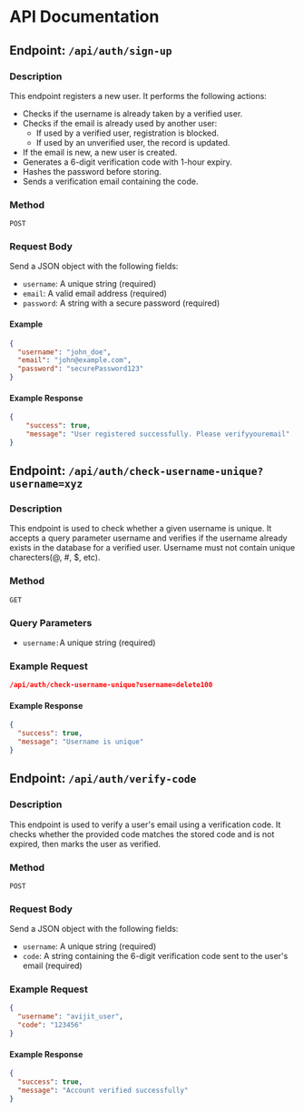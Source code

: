 # API Documentation

## Endpoint: `/api/auth/sign-up`

### Description
This endpoint registers a new user. It performs the following actions:

- Checks if the username is already taken by a verified user.
- Checks if the email is already used by another user:
  - If used by a verified user, registration is blocked.
  - If used by an unverified user, the record is updated.
- If the email is new, a new user is created.
- Generates a 6-digit verification code with 1-hour expiry.
- Hashes the password before storing.
- Sends a verification email containing the code.

### Method
`POST`

### Request Body

Send a JSON object with the following fields:

- `username`: A unique string (required)
- `email`: A valid email address (required)
- `password`: A string with a secure password (required)

#### Example
```json
{
  "username": "john_doe",
  "email": "john@example.com",
  "password": "securePassword123"
}
```
#### Example Response
```json
{
    "success": true,
    "message": "User registered successfully. Please verifyyouremail"
}
```
## Endpoint: `/api/auth/check-username-unique?username=xyz`

### Description
This endpoint is used to check whether a given username is unique. It accepts a query parameter username and verifies if the username already exists in the database for a verified user. Username must not contain unique charecters(@, #, $, etc).

### Method
`GET`

### Query Parameters
- `username:`A unique string (required)

### Example Request
```json
/api/auth/check-username-unique?username=delete100

```
#### Example Response
```json
{
  "success": true,
  "message": "Username is unique"
}

```
## Endpoint: `/api/auth/verify-code`

### Description
This endpoint is used to verify a user's email using a verification code. It checks whether the provided code matches the stored code and is not expired, then marks the user as verified.

### Method
`POST`

### Request Body

Send a JSON object with the following fields:

- `username`: A unique string (required)
- `code`:  A string containing the 6-digit verification code sent to the user's email (required)

### Example Request
```json
{
  "username": "avijit_user",
  "code": "123456"
}
```
#### Example Response
```json
{
  "success": true,
  "message": "Account verified successfully"
}
```